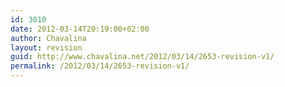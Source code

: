 ```yaml
---
id: 3010
date: 2012-03-14T20:19:00+02:00
author: Chavalina
layout: revision
guid: http://www.chavalina.net/2012/03/14/2653-revision-v1/
permalink: /2012/03/14/2653-revision-v1/
---
```

